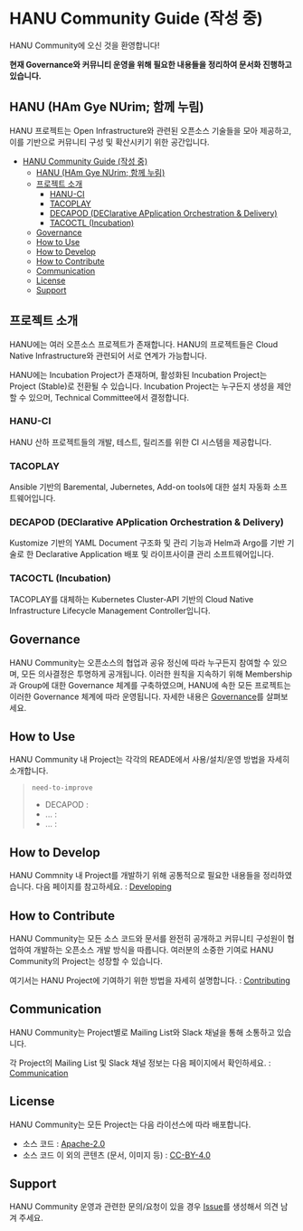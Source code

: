 # HANU Community Guide (작성 중) 

HANU Community에 오신 것을 환영합니다! 

**현재 Governance와 커뮤니티 운영을 위해 필요한 내용들을 정리하여 문서화 진행하고 있습니다.**

## HANU (HAm Gye NUrim; 함께 누림) 
HANU 프로젝트는 Open Infrastructure와 관련된 오픈소스 기술들을 모아 제공하고, 이를 기반으로 커뮤니티 구성 및 확산시키기 위한 공간입니다. 

- [HANU Community Guide (작성 중)](#hanu-community-guide-작성-중)
  - [HANU (HAm Gye NUrim; 함께 누림)](#hanu-ham-gye-nurim-함께-누림)
  - [프로젝트 소개](#프로젝트-소개)
    - [HANU-CI](#hanu-ci)
    - [TACOPLAY](#tacoplay)
    - [DECAPOD (DEClarative APplication Orchestration & Delivery)](#decapod-declarative-application-orchestration--delivery)
    - [TACOCTL (Incubation)](#tacoctl-incubation)
  - [Governance](#governance)
  - [How to Use](#how-to-use)
  - [How to Develop](#how-to-develop)
  - [How to Contribute](#how-to-contribute)
  - [Communication](#communication)
  - [License](#license)
  - [Support](#support)

## 프로젝트 소개

HANU에는 여러 오픈소스 프로젝트가 존재합니다. HANU의 프로젝트들은 Cloud Native Infrastructure와 관련되어 서로 연계가 가능합니다. 

HANU에는 Incubation Project가 존재하며, 활성화된 Incubation Project는 Project (Stable)로 전환될 수 있습니다. Incubation Project는 누구든지 생성을 제안할 수 있으머, Technical Committee에서 결정합니다. 

### HANU-CI

HANU 산하 프로젝트들의 개발, 테스트, 릴리즈를 위한 CI 시스템을 제공합니다.  

### TACOPLAY

Ansible 기반의 Baremental, Jubernetes, Add-on tools에 대한 설치 자동화 소프트웨어입니다.

### DECAPOD (DEClarative APplication Orchestration & Delivery)

Kustomize 기반의 YAML Document 구조화 및 관리 기능과 Helm과 Argo를 기반 기술로 한 Declarative Application 배포 및 라이프사이클 관리 소프트웨어입니다.

### TACOCTL (Incubation)
TACOPLAY를 대체하는 Kubernetes Cluster-API 기반의 Cloud Native Infrastructure Lifecycle Management Controller입니다. 


## Governance

HANU Community는 오픈소스의 협업과 공유 정신에 따라 누구든지 참여할 수 있으며, 모든 의사결정은 투명하게 공개됩니다. 이러한 원칙을 지속하기 위해 Membership과 Group에 대한 Governance 체계를 구축하였으며, HANU에 속한 모든 프로젝트는 이러한 Governance 체계에 따라 운영됩니다. 자세한 내용은 [Governance](governance/README.md)를 살펴보세요.

## How to Use

HANU Community 내 Project는 각각의 READE에서 사용/설치/운영 방법을 자세히 소개합니다. 

> `need-to-improve` 
> * DECAPOD : 
> * ... :
> * ... :

## How to Develop

HANU Commnity 내 Project를 개발하기 위해 공통적으로 필요한 내용들을 정리하였습니다. 다음 페이지를 참고하세요. : [Developing](developing/README.md)


## How to Contribute

HANU Community는 모든 소스 코드와 문서를 완전히 공개하고 커뮤니티 구성원이 협업하여 개발하는 오픈소스 개발 방식을 따릅니다. 여러분의 소중한 기여로 HANU Community의 Project는 성장할 수 있습니다. 

여기서는 HANU Project에 기여하기 위한 방법을 자세히 설명합니다. : [Contributing](contributing/README.md)


## Communication 

HANU Community는 Project별로 Mailing List와 Slack 채널을 통해 소통하고 있습니다. 

각 Project의 Mailing List 및 Slack 채널 정보는 다음 페이지에서 확인하세요. : [Communication](communication/README.md)

## License

HANU Community는 모든 Project는 다음 라이선스에 따라 배포합니다. 
* 소스 코드 : [Apache-2.0](https://spdx.org/licenses/Apache-2.0.html)
* 소스 코드 이 외의 콘텐츠 (문서, 이미지 등) : [CC-BY-4.0](https://spdx.org/licenses/CC-BY-4.0.html)


## Support

HANU Community 운영과 관련한 문의/요청이 있을 경우 [Issue](https://github.com/openinfradev/community-draft/issues/new)를 생성해서 의견 남겨 주세요.  

